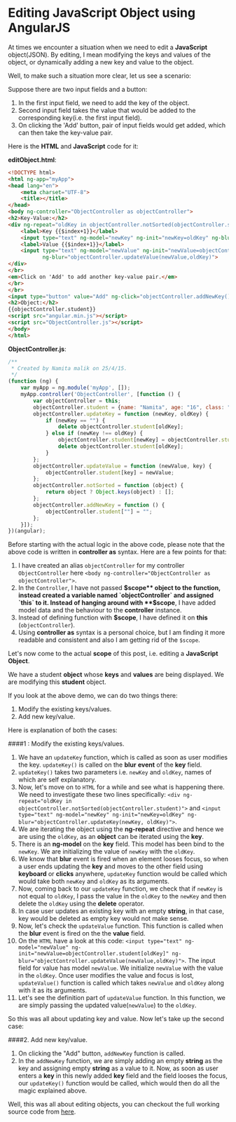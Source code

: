 # Editing JavaScript Object using AngularJS

At times we encounter a situation when we need to edit a **JavaScript** object(JSON). By editing, I mean modifying the keys and values of the object, or dynamically adding a new key and value to the object.

Well, to make such a situation more clear, let us see a scenario:

Suppose there are two input fields and a button:

1. In the first input field, we need to add the key of the object.
2. Second input field takes the value that would be added to the corresponding key(i.e. the first input field).
3. On clicking the 'Add' button, pair of input fields would get added, which can then take the key-value pair.

Here is the **HTML** and **JavaScript** code for it:

**editObject.html**:
```HTML
<!DOCTYPE html>
<html ng-app="myApp">
<head lang="en">
    <meta charset="UTF-8">
    <title></title>
</head>
<body ng-controller="ObjectController as objectController">
<h2>Key-Value:</h2>
<div ng-repeat="oldKey in objectController.notSorted(objectController.student)">
    <label>Key {{$index+1}}</label>
    <input type="text" ng-model="newKey" ng-init="newKey=oldKey" ng-blur="objectController.updateKey(newKey, oldKey)">
    <label>Value {{$index+1}}</label>
    <input type="text" ng-model="newValue" ng-init="newValue=objectController.student[oldKey]"
           ng-blur="objectController.updateValue(newValue,oldKey)">
</div>
</br>
<em>Click on 'Add' to add another key-value pair.</em>
</br>
</br>
<input type="button" value="Add" ng-click="objectController.addNewKey()"/>
<h2>Object:</h2>
{{objectController.student}}
<script src="angular.min.js"></script>
<script src="ObjectController.js"></script>
</body>
</html>
```

**ObjectController.js**:
```JavaScript
/**
 * Created by Namita malik on 25/4/15.
 */
(function (ng) {
    var myApp = ng.module('myApp', []);
    myApp.controller('ObjectController', [function () {
        var objectController = this;
        objectController.student = {name: "Namita", age: "16", class: "XII", school: "BBPS"};
        objectController.updateKey = function (newKey, oldKey) {
            if (newKey == "") {
                delete objectController.student[oldKey];
            } else if (newKey !== oldKey) {
                objectController.student[newKey] = objectController.student[oldKey];
                delete objectController.student[oldKey];
            }
        };
        objectController.updateValue = function (newValue, key) {
            objectController.student[key] = newValue;
        };
        objectController.notSorted = function (object) {
            return object ? Object.keys(object) : [];
        };
        objectController.addNewKey = function () {
            objectController.student[""] = "";
        };
    }]);
})(angular);
```
Before starting with the actual logic in the above code, please note that the above code is written in **controller as** syntax. Here are a few points for that:

1. I have created an alias `objectController` for my controller `ObjectController` here `<body ng-controller="ObjectController as objectController">`.
2. In the `Controller`, I have not passed **$scope** object to the function, instead created a variable named `objectController` and assigned `this` to it. Instead of hanging around with **$scope**, I have added model data and the behaviour to the **controller** instance.
3. Instead of defining function with **$scope**, I have defined it on **this** (`objectController`).
4. Using **controller as** syntax is a personal choice, but I am finding it more readable and consistent and also I am getting rid of the `$scope`.

Let's now come to the actual **scope** of this post, i.e. editing a **JavaScript** **Object**.

We have a student **object** whose **keys** and **values** are being displayed. We are modifying this **student** object.

If you look at the above demo, we can do two things there:

1. Modify the existing keys/values.
2. Add new key/value.

Here is explanation of both the cases:

####1 : Modify the existing keys/values.
1. We have an `updateKey` function, which is called as soon as user modifies the key. `updateKey()` is called on the **blur** **event** of the **key** field.
2. `updateKey()` takes two parameters i.e. `newKey` and `oldKey`, names of which are self explanatory.
3. Now, let's move on to `HTML` for a while and see what is happening there. We need to investigate these two lines specifically:
 `<div ng-repeat="oldKey in objectController.notSorted(objectController.student)">`
 and
`<input type="text" ng-model="newKey" ng-init="newKey=oldKey" ng-blur="objectController.updateKey(newKey, oldKey)">`.
4. We are iterating the object using the **ng-repeat** directive and hence we are using the `oldKey`, as an **object** can be iterated using the **key**.
5. There is an **ng-model** on the **key** field. This model has been bind to the `newKey`. We are initializing the value of `newKey` with the `oldKey`.
6. We know that **blur** event is fired when an element looses focus, so when a user ends updating the **key** and moves to the other field using **keyboard** or **clicks** anywhere, `updateKey` function would be called which would take both `newKey` and `oldKey` as its arguments.
7. Now, coming back to our `updateKey` function, we check that if `newKey` is not equal to `oldKey`, I pass the value in the `oldKey` to the `newKey` and then delete the `oldKey` using the **delete** operator.
8. In case user updates an existing key with an empty **string**, in that case, key would be deleted as empty key would not make sense.
9. Now, let's check the `updateValue` function. This function is called when the **blur** event is fired on the the **value** field.
10. On the `HTML` have a look at this code: `<input type="text" ng-model="newValue" ng-init="newValue=objectController.student[oldKey]" ng-blur="objectController.updateValue(newValue,oldKey)">`. The input field for value has model `newValue`. We initialize `newValue` with the value in the `oldKey`. Once user modifies the value and focus is lost, `updateValue()` function is called which takes `newValue` and `oldKey` along with it as its arguments.
11. Let's see the definition part of `updateValue` function. In this function, we are simply passing the updated value(`newValue`) to the `oldKey`.

So this was all about updating key and value. Now let's take up the second case:

####2. Add new key/value.

1. On clicking the "Add" button, `addNewKey` function is called.
2. In the `addNewKey` function, we are simply adding an empty **string** as the key and assigning empty **string** as a value to it. Now, as soon as user enters a **key** in this newly added **key** field and the field looses the focus, our `updateKey()` function would be called, which would then do all the magic explained above.

Well, this was all about editing objects, you can checkout the full working source code from [here](https://github.com/NamitaMalik/Editing-JavaScript-Object-using-AngularJS).
